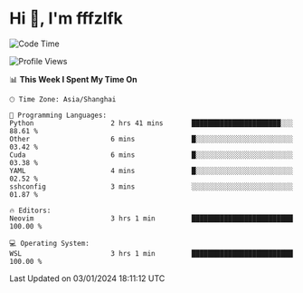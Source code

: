 # Hi 👋, I'm fffzlfk

<!--START_SECTION:waka-->
![Code Time](http://img.shields.io/badge/Code%20Time-636%20hrs%2050%20mins-blue)

![Profile Views](http://img.shields.io/badge/Profile%20Views-6-blue)

📊 **This Week I Spent My Time On** 

```text
🕑︎ Time Zone: Asia/Shanghai

💬 Programming Languages: 
Python                   2 hrs 41 mins       ██████████████████████░░░   88.61 % 
Other                    6 mins              █░░░░░░░░░░░░░░░░░░░░░░░░   03.42 % 
Cuda                     6 mins              █░░░░░░░░░░░░░░░░░░░░░░░░   03.38 % 
YAML                     4 mins              █░░░░░░░░░░░░░░░░░░░░░░░░   02.52 % 
sshconfig                3 mins              ░░░░░░░░░░░░░░░░░░░░░░░░░   01.87 % 

🔥 Editors: 
Neovim                   3 hrs 1 min         █████████████████████████   100.00 % 

💻 Operating System: 
WSL                      3 hrs 1 min         █████████████████████████   100.00 % 
```


 Last Updated on 03/01/2024 18:11:12 UTC
<!--END_SECTION:waka-->

